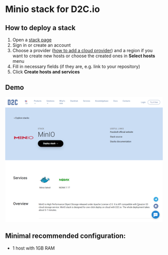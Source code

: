 # Minio stack for D2C.io

## How to deploy a stack

1. Open a [stack page](https://panel.d2c.io/?import=https://github.com/d2cio/minio-stack/archive/master.zip)
2. Sign in or create an account
3. Choose a provider ([how to add a cloud provider](https://docs.d2c.io/getting-started/cloud-providers/)) and a region if you want to create new hosts or choose the created ones in **Select hosts** menu
3. Fill in necessary fields (if they are, e.g. link to your repository)
4. Click **Create hosts and services**

## Demo

![How to deploy a stack](https://github.com/mastappl/images/blob/master/minio.gif)

## Minimal recommended configuration:

- 1 host with 1GB RAM
